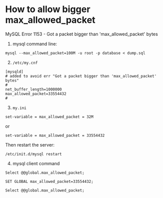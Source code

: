 # How to allow bigger max_allowed_packet

MySQL Error 1153 - Got a packet bigger than 'max_allowed_packet' bytes

1. mysql command line: 

```
mysql --max_allowed_packet=100M -u root -p database < dump.sql
```

2. `/etc/my.cnf`

```
[mysqld]
# added to avoid err "Got a packet bigger than 'max_allowed_packet' bytes"
#
net_buffer_length=1000000 
max_allowed_packet=33554432
#
```

3. `my.ini`

```
set-variable = max_allowed_packet = 32M
```

or 

```
set-variable = max_allowed_packet = 33554432
```

Then restart the server:

```
/etc/init.d/mysql restart
```

4. mysql client command

```
Select @@global.max_allowed_packet;

SET GLOBAL max_allowed_packet=33554432;

Select @@global.max_allowed_packet;
```